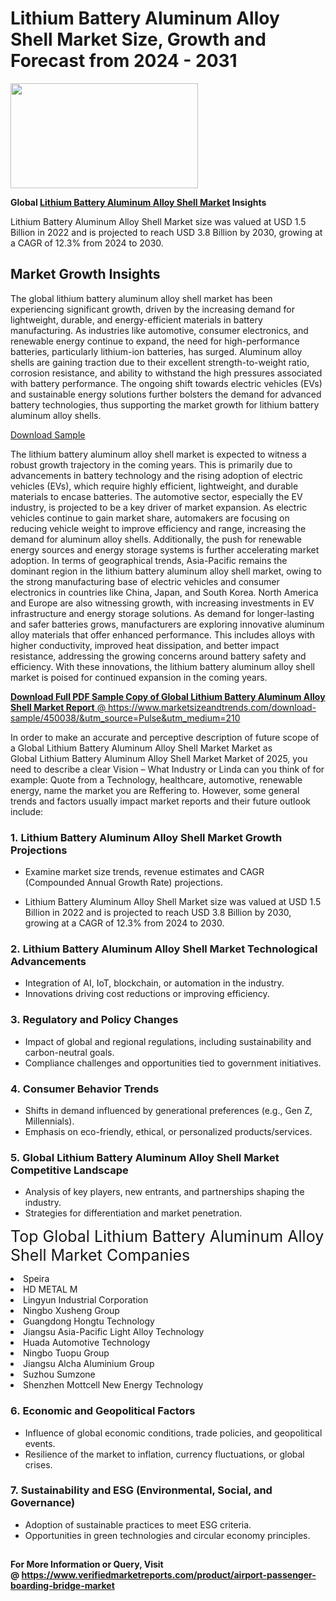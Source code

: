 <H1>Lithium Battery Aluminum Alloy Shell Market Size, Growth and Forecast from 2024 - 2031</H1><img class="aligncenter size-medium wp-image-584254" src="https://thirdeyenews.in/wp-content/uploads/2024/09/Global-Market-Research-300x168.jpeg" alt="" width="300" height="168" /><p><strong>Global&nbsp;<a href="https://www.marketsizeandtrends.com/download-sample/450038/&amp;utm_source=Pulse&amp;utm_medium=210">Lithium Battery Aluminum Alloy Shell Market</a> Insights</strong></p><p>Lithium Battery Aluminum Alloy Shell Market size was valued at USD 1.5 Billion in 2022 and is projected to reach USD 3.8 Billion by 2030, growing at a CAGR of 12.3% from 2024 to 2030.</p><p><h2>Market Growth Insights</h2> <p>The global lithium battery aluminum alloy shell market has been experiencing significant growth, driven by the increasing demand for lightweight, durable, and energy-efficient materials in battery manufacturing. As industries like automotive, consumer electronics, and renewable energy continue to expand, the need for high-performance batteries, particularly lithium-ion batteries, has surged. Aluminum alloy shells are gaining traction due to their excellent strength-to-weight ratio, corrosion resistance, and ability to withstand the high pressures associated with battery performance. The ongoing shift towards electric vehicles (EVs) and sustainable energy solutions further bolsters the demand for advanced battery technologies, thus supporting the market growth for lithium battery aluminum alloy shells.</p> <p><a href="#">Download Sample</a></p> <p>The lithium battery aluminum alloy shell market is expected to witness a robust growth trajectory in the coming years. This is primarily due to advancements in battery technology and the rising adoption of electric vehicles (EVs), which require highly efficient, lightweight, and durable materials to encase batteries. The automotive sector, especially the EV industry, is projected to be a key driver of market expansion. As electric vehicles continue to gain market share, automakers are focusing on reducing vehicle weight to improve efficiency and range, increasing the demand for aluminum alloy shells. Additionally, the push for renewable energy sources and energy storage systems is further accelerating market adoption. In terms of geographical trends, Asia-Pacific remains the dominant region in the lithium battery aluminum alloy shell market, owing to the strong manufacturing base of electric vehicles and consumer electronics in countries like China, Japan, and South Korea. North America and Europe are also witnessing growth, with increasing investments in EV infrastructure and energy storage solutions. As demand for longer-lasting and safer batteries grows, manufacturers are exploring innovative aluminum alloy materials that offer enhanced performance. This includes alloys with higher conductivity, improved heat dissipation, and better impact resistance, addressing the growing concerns around battery safety and efficiency. With these innovations, the lithium battery aluminum alloy shell market is poised for continued expansion in the coming years.</p> <p><a href="#"></p><p><span class=""><strong>Download Full PDF Sample Copy of Global Lithium Battery Aluminum Alloy Shell Market Report</strong> @ <a href="https://www.marketsizeandtrends.com/download-sample/450038/&amp;utm_source=Pulse&amp;utm_medium=210" target="_blank">https://www.marketsizeandtrends.com/download-sample/450038/&amp;utm_source=Pulse&amp;utm_medium=210</a></span></p><p>In order to make an accurate and perceptive description of future scope of a Global&nbsp;Lithium Battery Aluminum Alloy Shell Market Market as Global&nbsp;Lithium Battery Aluminum Alloy Shell Market Market of 2025, you need to describe a clear Vision &ndash; What Industry or Linda can you think of for example: Quote from a Technology, healthcare, automotive, renewable energy, name the market you are Reffering to. However, some general trends and factors usually impact market reports and their future outlook include:</p><h3>1.&nbsp;<strong>Lithium Battery Aluminum Alloy Shell Market Growth Projections</strong></h3><ul><li>Examine market size trends, revenue estimates and CAGR (Compounded Annual Growth Rate) projections.</li><li><p>Lithium Battery Aluminum Alloy Shell Market size was valued at USD 1.5 Billion in 2022 and is projected to reach USD 3.8 Billion by 2030, growing at a CAGR of 12.3% from 2024 to 2030.</p></li></ul><h3>2.&nbsp;<strong>Lithium Battery Aluminum Alloy Shell Market Technological Advancements</strong></h3><ul><li>Integration of AI, IoT, blockchain, or automation in the industry.</li><li>Innovations driving cost reductions or improving efficiency.</li></ul><h3>3.&nbsp;<strong>Regulatory and Policy Changes</strong></h3><ul><li>Impact of global and regional regulations, including sustainability and carbon-neutral goals.</li><li>Compliance challenges and opportunities tied to government initiatives.</li></ul><h3>4.&nbsp;<strong>Consumer Behavior Trends</strong></h3><ul><li>Shifts in demand influenced by generational preferences (e.g., Gen Z, Millennials).</li><li>Emphasis on eco-friendly, ethical, or personalized products/services.</li></ul><h3>5.&nbsp;<strong>Global Lithium Battery Aluminum Alloy Shell Market Competitive Landscape</strong></h3><ul><li>Analysis of key players, new entrants, and partnerships shaping the industry.</li><li>Strategies for differentiation and market penetration.</li></ul><p data-pm-slice="1 1 []"><span style="color: inherit; font-family: inherit; font-size: 25px;">Top Global Lithium Battery Aluminum Alloy Shell Market Companies</span></p><div class="" data-test-id=""><p><li>Speira</li><li> HD METAL M</li><li> Lingyun Industrial Corporation</li><li> Ningbo Xusheng Group</li><li> Guangdong Hongtu Technology</li><li> Jiangsu Asia-Pacific Light Alloy Technology</li><li> Huada Automotive Technology</li><li> Ningbo Tuopu Group</li><li> Jiangsu Alcha Aluminium Group</li><li> Suzhou Sumzone</li><li> Shenzhen Mottcell New Energy Technology</li></p></div><h3>6.&nbsp;<strong>Economic and Geopolitical Factors</strong></h3><ul><li>Influence of global economic conditions, trade policies, and geopolitical events.</li><li>Resilience of the market to inflation, currency fluctuations, or global crises.</li></ul><h3>7.&nbsp;<strong>Sustainability and ESG (Environmental, Social, and Governance)</strong></h3><ul><li>Adoption of sustainable practices to meet ESG criteria.</li><li>Opportunities in green technologies and circular economy principles.</li></ul><h2><strong style="font-size: 14px;">For More Information or Query, Visit @&nbsp;</strong><a style="background-color: #ffffff; font-size: 14px;" href="https://www.marketsizeandtrends.com/report/lithium-battery-aluminum-alloy-shell-market/" target="_blank">https://www.verifiedmarketreports.com/product/airport-passenger-boarding-bridge-market</a></h2>
